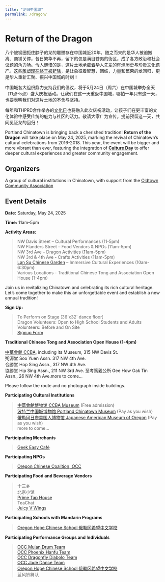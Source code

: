 ```yaml
---
title: "龙归中国城"
permalink: /dragon/
---
```


# Return of the Dragon

八个被钢圈扼住脖子的龙的雕塑存在中国城近20年，随之而来的是华人被迫搬离、商铺关停，昔日繁华不再，留下的仅是满目苍夷的街区，成了各方政治和社会议题的角力场。令人惋惜的是，这片土地承载着华人先辈的辉煌历史与珍贵文化遗产。[这些雕塑现在终于被铲除](https://www.kgw.com/article/news/local/old-town-chinese-sculptures-removed/283-ab75f78c-057f-43e4-9acc-26c9e0ef18c8)，是让象征着智慧，团结，力量和繁荣的龙回归，更是华人重新汇聚、振兴中国城的时刻！

中国城各大组织鼎力支持我们的倡议，将于5月24日（周六）在中国城举办全天（11点-5点）盛大庆祝活动。让我们在这一天重返中国城，哪怕一年只有这一天，也要表明我们对这片土地的不舍与坚持。

每年和THPRD合作举办的[文化日](https://pdxchinese.org/cultureday/)也将融入此次庆祝活动，让孩子们在更丰富的文化体验中感受传统的魅力与社区的活力。敬请大家广为宣传，提前预留这一天，共同见证龙的回归！

Portland Chinatown is bringing back a cherished tradition! **Return of the Dragon** will take place on May 24, 2025, marking the revival of Chinatown’s cultural celebrations from 2016-2018. This year, the event will be bigger and more vibrant than ever, featuring the integration of **[Culture Day](https://pdxchinese.org/cultureday/)** to offer deeper cultural experiences and greater community engagement.

## Organizers

A group of cultural institutions in Chinatown, with support from the [Oldtown Community Association](https://www.pdxoldtown.org/)

## Event Details

**Date:** Saturday, May 24, 2025  

**Time:** 11am–5pm  

**Activity Areas:**  
>NW Davis Street – Cultural Performances (11-5pm)  
NW Flanders Street – Food Vendors & NPOs (11am-5pm)  
NW 3rd Ave – Dragon Activities (11am-5pm)  
NW 3rd & 4th Ave - Crafts Activities (11am-5pm)  
[Lan Su Chinese Garden](https://lansugarden.org/) – Immersive Cultural Experiences (10am-6:30pm)  
Various Locations - Traditional Chinese Tong and Association Open House (1-4pm)  

Join us in revitalizing Chinatown and celebrating its rich cultural heritage. Let’s come together to make this an unforgettable event and establish a new annual tradition!

**Sign Up:**

>To Perform on Stage (36'x32' dance floor)  
Dragon Volunteers: Open to High School Students and Adults  
Volunteers: Before and On Site  
[Signup Form](https://docs.google.com/forms/d/e/1FAIpQLSehyOz8wdvgEOCjKjAEeEUsg-mGEAXIJa4DSkYxygMt-bmp8A/viewform?usp=header)  

**Traditional Chinese Tong and Association Open House (1-4pm)**

[中華會館 CCBA](https://www.oregonccba.org/), including its Museum, 315 NW Davis St.  
朔源堂 Soo Yuen Assn. 317 NW 4th Ave.  
合勝堂 Hop Sing Assn., 317 NW 4th Ave.  
協勝堂 Hip Sing Assn., 211 NW 3rd Ave.
至考篤親公所 Gee How Oak Tin Assn., 26 NW 4th Ave.more to come...  

Please follow the route and no photograph inside buildings.

**Participating Cultural Institutions**

>[中華會館博物馆 CCBA Museum](https://www.oregonccba.org/museum/story/) (Free admission)  
[波特兰中国城博物馆 Portland Chinatown Museum](https://www.portlandchinatownmuseum.org/) (Pay as you wish)  
[俄勒冈日裔美国人博物馆 Japanese American Museum of Oregon](https://jamo.org/) (Pay as you wish)  
more to come...  

**Participating Merchants**

>[Geek Easy Café](https://www.instagram.com/geekeasyanimecafe/#)  

**Participating NPOs**

>[Oregon Chinese Coalition, OCC](https://pdxchinese.org/)

**Participating Food and Beverage Vendors**

>十三乡  
北京小馆  
[Prime Tap House](https://www.primetaphouse.com/)  
TeaChat  
[Juicy V Wings](https://www.facebook.com/juicyjvswings/)  

**Participating Schools with Mandarin Programs**

>[Oregon Hope Chinese School 俄勒冈希望中文学校](http://oregon-hope.org/)  

**Participating Performance Groups and Individuals**

>[OCC Mulan Drum Team](https://pdxchinese.org/mulandrum/)  
[OCC Phoenix Hanfu Team](https://pdxchinese.org/hanfu/)  
[OCC Dragonfly Diabolo Team](https://pdxchinese.org/yoyo/)  
[OCC Jade Dance Team](https://pdxchinese.org/youthdance/)  
[Oregon Hope Chinese School 俄勒冈希望中文学校](http://oregon-hope.org/)  
蓝风铃舞队  
